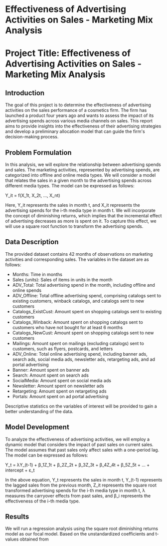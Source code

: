 # Effectiveness of Advertising Activities on Sales - Marketing Mix Analysis

# Project Title: Effectiveness of Advertising Activities on Sales - Marketing Mix Analysis

## Introduction
The goal of this project is to determine the effectiveness of advertising activities on the sales performance of a cosmetics firm. The firm has launched a product four years ago and wants to assess the impact of its advertising spends across various media channels on sales. This report aims to provide insights into the effectiveness of their advertising strategies and develop a preliminary allocation model that can guide the firm's decision-making process.

## Problem Formulation
In this analysis, we will explore the relationship between advertising spends and sales. The marketing activities, represented by advertising spends, are categorized into offline and online media types. We will consider a model that relates the sales in a given month to the advertising spends across different media types. The model can be expressed as follows:

Y_it = f(X_1t, X_2t, ..., X_nt)

Here, Y_it represents the sales in month t, and X_it represents the advertising spends for the i-th media type in month t. We will incorporate the concept of diminishing returns, which implies that the incremental effect of advertising decreases as more is spent on it. To capture this effect, we will use a square root function to transform the advertising spends.

## Data Description
The provided dataset contains 42 months of observations on marketing activities and corresponding sales. The variables in the dataset are as follows:

- Months: Time in months
- Sales (units): Sales of items in units in the month
- ADV_Total: Total advertising spend in the month, including offline and online spends
- ADV_Offline: Total offline advertising spend, comprising catalogs sent to existing customers, winback catalogs, and catalogs sent to new customers
- Catalogs_ExistCust: Amount spent on shopping catalogs sent to existing customers
- Catalogs_Winback: Amount spent on shopping catalogs sent to customers who have not bought for at least 6 months
- Catalogs_NewCust: Amount spent on shopping catalogs sent to new customers
- Mailings: Amount spent on mailings (excluding catalogs) sent to customers, such as flyers, postcards, and letters
- ADV_Online: Total online advertising spend, including banner ads, search ads, social media ads, newsletter ads, retargeting ads, and ad portal advertising
- Banner: Amount spent on banner ads
- Search: Amount spent on search ads
- SocialMedia: Amount spent on social media ads
- Newsletter: Amount spent on newsletter ads
- Retargeting: Amount spent on retargeting ads
- Portals: Amount spent on ad portal advertising

Descriptive statistics on the variables of interest will be provided to gain a better understanding of the data.

## Model Development
To analyze the effectiveness of advertising activities, we will employ a dynamic model that considers the impact of past sales on current sales. The model assumes that past sales only affect sales with a one-period lag. The model can be expressed as follows:

Y_t = λY_(t-1) + β_1Z_1t + β_2Z_2t + β_3Z_3t + β_4Z_4t + β_5Z_5t + ... + intercept + ε_t

In the above equation, Y_t represents the sales in month t, Y_(t-1) represents the lagged sales from the previous month, Z_it represents the square root transformed advertising spends for the i-th media type in month t, λ measures the carryover effects from past sales, and β_i represents the effectiveness of the i-th media type.

## Results
We will run a regression analysis using the square root diminishing returns model as our focal model. Based on the unstandardized coefficients and t-values obtained from
